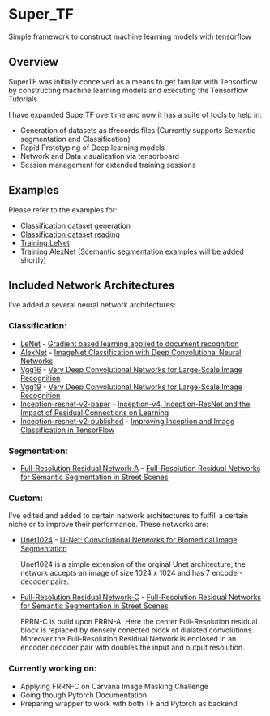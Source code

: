 # Super_TF
Simple framework to construct machine learning models with tensorflow

## Overview
SuperTF was initially conceived as a means to get familiar with Tensorflow by constructing machine learning models and executing the Tensorflow Tutorials

I have expanded SuperTF overtime and now it has a suite of tools to help in:
- Generation of  datasets as tfrecords files (Currently supports Semantic segmentation and Classification)
- Rapid Prototyping of Deep learning models
- Network and Data visualization via tensorboard
- Session management for extended training sessions

## Examples
Please refer to the examples for:
- [Classification dataset generation](https://github.com/Dhruv-Mohan/Super_TF/blob/master/Super_TF/Examples/Make_classification_dataset.py)
- [Classification dataset reading](https://github.com/Dhruv-Mohan/Super_TF/blob/master/Super_TF/Examples/Read_classification_dataset.py)
- [Training LeNet](https://github.com/Dhruv-Mohan/Super_TF/blob/master/Super_TF/Examples/LeNet.py)
- [Training AlexNet](https://github.com/Dhruv-Mohan/Super_TF/blob/master/Super_TF/Examples/AlexNet.py)
  (Scemantic segmentation examples will be added shortly)


## Included Network Architectures
I’ve added a several neural network architectures:
### Classification:
- [LeNet](https://github.com/Dhruv-Mohan/Super_TF/blob/master/Super_TF/Model_builder/Architecture/Classification/Lenet.py) - [Gradient based learning applied to document recognition](http://yann.lecun.com/exdb/publis/pdf/lecun-01a.pdf)
- [AlexNet](https://github.com/Dhruv-Mohan/Super_TF/blob/master/Super_TF/Model_builder/Architecture/Classification/Alexnet.py) - [ImageNet Classification with Deep Convolutional Neural Networks](https://papers.nips.cc/paper/4824-imagenet-classification-with-deep-convolutional-neural-networks.pdf)
- [Vgg16](https://github.com/Dhruv-Mohan/Super_TF/blob/master/Super_TF/Model_builder/Architecture/Classification/Vgg16.py) - [Very Deep Convolutional Networks for Large-Scale Image Recognition](https://arxiv.org/abs/1409.1556)
- [Vgg19](https://github.com/Dhruv-Mohan/Super_TF/blob/master/Super_TF/Model_builder/Architecture/Classification/Vgg19.py) - [Very Deep Convolutional Networks for Large-Scale Image Recognition](https://arxiv.org/abs/1409.1556)
- [Inception-resnet-v2-paper](https://github.com/Dhruv-Mohan/Super_TF/blob/master/Super_TF/Model_builder/Architecture/Classification/Inception_resnet_v2py.py) - [Inception-v4, Inception-ResNet and the Impact of Residual Connections on Learning](https://arxiv.org/abs/1602.07261)
- [Inception-resnet-v2-published](https://github.com/Dhruv-Mohan/Super_TF/blob/master/Super_TF/Model_builder/Architecture/Classification/Inception_resnet_v2a.py) - [Improving Inception and Image Classification in TensorFlow](https://research.googleblog.com/2016/08/improving-inception-and-image.html)

### Segmentation:
- [Full-Resolution Residual Network-A](https://github.com/Dhruv-Mohan/Super_TF/blob/master/Super_TF/Model_builder/Architecture/Segmentation/FRRN_A.py) - [Full-Resolution Residual Networks for Semantic Segmentation in Street Scenes](https://arxiv.org/abs/1611.08323)
 

### Custom:
I've edited and added to certain network architectures to fulfill a certain niche or to improve their performance. These networks are:
- [Unet1024](https://github.com/Dhruv-Mohan/Super_TF/blob/master/Super_TF/Model_builder/Architecture/Segmentation/Unet1024.py) - [U-Net: Convolutional Networks for Biomedical Image Segmentation](https://arxiv.org/abs/1505.04597)
  
  Unet1024 is a simple extension of the orginal Unet architecture, the network accepts an image of size 1024 x 1024 and has 7 encoder-decoder pairs.
  
- [Full-Resolution Residual Network-C](https://github.com/Dhruv-Mohan/Super_TF/blob/master/Super_TF/Model_builder/Architecture/Segmentation/FRRN_C.py) - [Full-Resolution Residual Networks for Semantic Segmentation in Street Scenes](https://arxiv.org/abs/1611.08323)
 
  FRRN-C is build upon FRRN-A. Here the center Full-Resolution residual block is replaced by densely conected block of dialated convolutions.
 Moreover the Full-Resolution Residual Network is enclosed in an encoder decoder pair with doubles the input and output resolution. 
 
 ### Currently working on:
 
  - Applying FRRN-C on Carvana Image Masking Challenge
  - Going though Pytorch Documentation
  - Preparing wrapper to work with both TF and Pytorch as backend 
